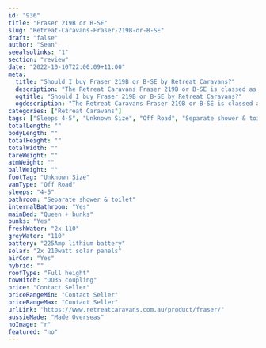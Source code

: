 ```yaml
---
id: "936"
title: "Fraser 219B or B-SE"
slug: "Retreat-Caravans-Fraser-219B-or-B-SE"
draft: "false"
author: "Sean"
seealsolinks: "1"
section: "review"
date: "2022-10-10T22:00:09+11:00"
meta:
  title: "Should I buy Fraser 219B or B-SE by Retreat Caravans?"
  description: "The Retreat Caravans Fraser 219B or B-SE is classed as Off Road, and sleeps 4-5 people. It is Made Overseas and comes in at Unknown Size. It generally has Separate shower & toilet."
  ogtitle: "Should I buy Fraser 219B or B-SE by Retreat Caravans?"
  ogdescription: "The Retreat Caravans Fraser 219B or B-SE is classed as Off Road, and sleeps 4-5 people. It is Made Overseas and comes in at Unknown Size. It generally has Separate shower & toilet."
categories: ["Retreat Caravans"]
tags: ["Sleeps 4-5", "Unknown Size", "Off Road", "Separate shower & toilet", "Full height", "Price Unknown", "Made Overseas"]
totalLength: ""
bodyLength: ""
totalHeight: ""
totalWidth: ""
tareWeight: ""
atmWeight: ""
ballWeight: ""
footTag: "Unknown Size"
vanType: "Off Road"
sleeps: "4-5"
bathroom: "Separate shower & toilet"
internalBathroom: "Yes"
mainBed: "Queen + bunks"
bunks: "Yes"
freshWater: "2x 110"
greyWater: "110"
battery: "225Amp lithium battery"
solar: "2x 210watt solar panels"
airCon: "Yes"
hybrid: ""
roofType: "Full height"
towHitch: "DO35 coupling"
price: "Contact Seller"
priceRangeMin: "Contact Seller"
priceRangeMax: "Contact Seller"
urlLink: "https://www.retreatcaravans.com.au/product/fraser/"
aussieMade: "Made Overseas"
noImage: "r"
featured: "no"
---
```

